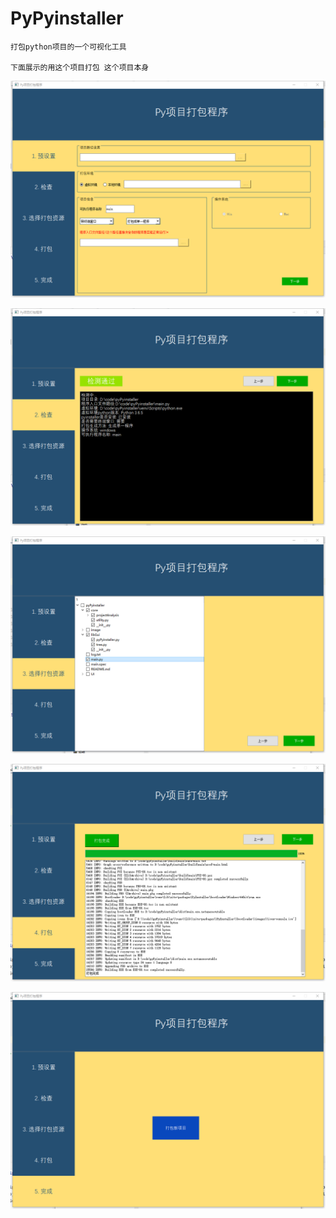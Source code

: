 # PyPyinstaller
    打包python项目的一个可视化工具
    
    下面展示的用这个项目打包 这个项目本身

![1](https://github.com/LX-sys/pyPyinstaller/blob/master/image/1.png)

![2](image\2.png)

![3](image\3.png)

![4](image\4.png)

![5](image\5.png)